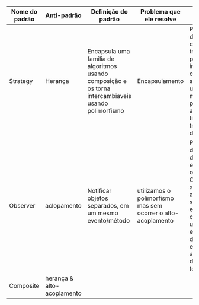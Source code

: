 | Nome do padrão | Anti-padrão | Definição do padrão | Problema que ele resolve | Exemplo |
| -------------- | ----------- | ------------------- | ------------------------ |-------- |
|    Strategy    |   Herança   | Encapsula uma familia de algoritmos usando composição e os torna intercambiaveis usando polimorfismo | Encapsulamento | Para diferenciar cada tipo de transporte de produtos, ao invez de se criar funções separadas, é utilizado uma mesma função, porém com alteração para tipos de transporte diferentes.|
|    Observer    | aclopamento | Notificar objetos separados, em um mesmo evento/método | utilizamos o polimorfismo mas sem ocorrer o alto-acoplamento| Para demonstrar os dados da empresa para o RH e o Colaborador, ao invéz de atualizar separadamente e um evento de cada vez, será usado um evento para demonstrar essa atualização de dados para todos.|
|    Composite   | herança & alto-acoplamento |                     |                          |         |
